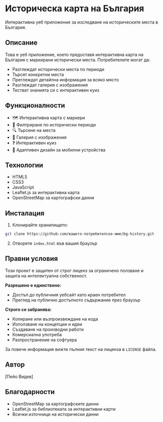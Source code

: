 # Историческа карта на България

Интерактивна уеб приложение за изследване на историческите места в България.

## Описание

Това е уеб приложение, което предоставя интерактивна карта на България с маркирани исторически места. Потребителите могат да:
- Разглеждат исторически места по периоди
- Търсят конкретни места
- Преглеждат детайлна информация за всяко място
- Разглеждат галерия с изображения
- Тестват знанията си с интерактивен куиз

## Функционалности

- 🗺️ Интерактивна карта с маркери
- 📅 Филтриране по исторически периоди
- 🔍 Търсене на места
- 📸 Галерия с изображения
- ❓ Интерактивен куиз
- 📱 Адаптивен дизайн за мобилни устройства

## Технологии

- HTML5
- CSS3
- JavaScript
- Leaflet.js за интерактивна карта
- OpenStreetMap за картографски данни

## Инсталация

1. Клонирайте хранилището:
```bash
git clone https://github.com/вашето-потребителско-име/bg-history.git
```

2. Отворете `index.html` във вашия браузър

## Правни условия

Този проект е защитен от строг лиценз за ограничено ползване и защита на интелектуална собственост. 

**Разрешено е единствено:**
- Достъп до публичния уебсайт като краен потребител
- Преглед на публично достъпното съдържание през браузър

**Строго се забранява:**
- Копиране или възпроизвеждане на кода
- Използване на концепции и идеи
- Създаване на производни работи
- Комерсиална употреба
- Разпространение на софтуера

За повече информация вижте пълния текст на лиценза в `LICENSE` файла.

## Автор

[Пейо Видев]

## Благодарности

- OpenStreetMap за картографските данни
- Leaflet.js за библиотеката за интерактивни карти
- Всички източници на исторически данни 